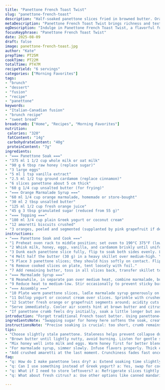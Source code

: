 ```yaml
---
title: "Panettone French Toast Twist"
slug: "panettone-french-toast"
description: "Half-soaked panettone slices fried in browned butter. Orange marmalade syrup simmered to sticky glaze. Tangy Greek yogurt with crunchy crushed amaretti and juicy citrus segments on top. Cinnamon swapped with cardamom for warm, slightly floral notes. Honey replaces sugar in soaking mix for subtle sweetness. Recipes adapted for visual cues over timers, emphasizing caramel color, aroma, texture. Six servings. Oven heat finishes cooking evenly. Butter browned for nuttiness, syrup syrupy but not burnt. Shows how to rescue dry panettone and layering flavors with texture."
metaDescription: "Panettone French Toast Twist brings richness and texture through soaked slices, browned butter, and a tangy marmalade glaze. Perfect for brunch."
ogDescription: "Indulge in Panettone French Toast Twist, a flavorful fusion of richness, tangy syrup, and crunchy toppings. Elevate your brunch experience."
focusKeyphrase: "Panettone French Toast Twist"
date: 2025-08-09
draft: false
image: panettone-french-toast.jpg
author: "Kate"
prepTime: PT25M
cookTime: PT22M
totalTime: PT47M
recipeYield: "6 servings"
categories: ["Morning Favorites"]
tags:
- "brunch"
- "dessert"
- "fusion"
- "recipe"
- "panettone"
keywords:
- "Italian-Canadian fusion"
- "brunch recipe"
- "sweet bread"
breadcrumb: ["Home", "Recipes", "Morning Favorites"]
nutrition: 
 calories: "320"
 fatContent: "14g"
 carbohydrateContent: "40g"
 proteinContent: "7g"
ingredients:
- "=== Panettone Soak ==="
- "375 ml 1 1/2 cup whole milk or oat milk"
- "90 g 6 tbsp raw honey (replace sugar)"
- "3 large eggs"
- "5 ml 1 tsp vanilla extract"
- "2.5 ml 1/2 tsp ground cardamom (replace cinnamon)"
- "6 slices panettone about 5 cm thick"
- "60 g 1/4 cup unsalted butter (for frying)"
- "=== Orange Marmalade Syrup ==="
- "60 ml 1/4 cup orange marmalade, homemade or store-bought"
- "30 ml 2 tbsp unsalted butter"
- "125 ml 1/2 cup fresh orange juice"
- "45 g 3 tbsp granulated sugar (reduced from 55 g)"
- "=== Topping ==="
- "180 ml 3/4 cup plain Greek yogurt or coconut cream"
- "12 amaretti biscuits crushed"
- "3 oranges, peeled and segmented (supplanted by pink grapefruit if desired)"
instructions:
- "=== Panettone Soak and Cook ==="
- "1 Preheat oven rack to middle position; set oven to 190°C 375°F (lowered 10%)."
- "2 Whisk milk, honey, eggs, vanilla, and cardamom briskly until uniform. Honey integrates better warm if needed; avoid overbeating to prevent foam."
- "3 Dunk each panettone slice fully, flip to soak both sides evenly. Let rest 6 minutes, allowing center to absorb mixture but remain intact. Avoid sogginess - panettone is delicate."
- "4 Melt half the butter (30 g) in a heavy skillet over medium-high. You want browned butter aroma, light nutty color—listen for gentle sizzling, not burning."
- "5 Place 3 panettone slices; they should hiss softly on contact. Flip when deep golden caramel crust forms, about 2-3 minutes each side. Use spatula carefully to keep slices whole."
- "6 Remove cooked slices on plate, tent loosely with foil."
- "7 Add remaining butter, toss in all slices back, transfer skillet to oven. Bake 7 minutes or until center feels warm and slightly springy. Visual cue: edges slightly crisp, no raw smell."
- "=== Marmalade Syrup ==="
- "8 Meanwhile, in separate pan over medium heat, combine marmalade, butter, orange juice, and sugar. Bring to lively simmer."
- "9 Reduce heat to medium-low. Stir occasionally to prevent sticky burning. Syrup thickens with slight clinginess coating spoon in 6-7 minutes. Sniff citrus tang, sweetness balance."
- "=== Assembly ==="
- "10 Plate warm panettone slices, ladle marmalade syrup generously on top. Don't drown; syrup should pool slightly but not soak through crust."
- "11 Dollop yogurt or coconut cream over slices. Sprinkle with crushed amaretti for crunch contrast, aroma of almonds."
- "12 Scatter fresh orange or grapefruit segments around; acidity cuts richness, brightens palate."
- "Serve immediately. Cooler air scents hint at brown butter and citrus zest, texture balance in each bite."
- "If panettone crumb feels dry initially, soak a little longer but avoid collapse. Use older panettone to reduce waste. If no amaretti, substitute with crushed biscotti or crunchy granola for texture."
introduction: "Forget traditional French toast batter. Using panettone—a sweet, airy bread—you get more richness and texture if soaked properly. Honey in soaking mix adds subtle florals compared to plain sugar, and cardamom replaces cinnamon for a warm whisper of spice. Browning butter for cooking slices brings a toasted complexity most skip. Don’t rush flipping; look for a shiny, deep caramel crust before flip. Those crunchy amaretti bits layered on creamy yogurt add not just texture but a bitter-sweet note balancing syrup’s citrus punch. The syrup? Reduce marmalade with orange juice and butter till syrupy and shiny. Serve straight away, watch crispness transform as syrup melts in. You’re not just frying bread here—you’re building layers of flavor and mouthfeel, time-tested tactics for elevating humble ingredients."
ingredientsNote: "Swapping sugar for honey here softens the soak, creating a gentler sweetness and slight floral undertones without overpowering. It’s easiest to warm honey slightly so it blends smoothly with milk and eggs. Cardamom stands out if fresh—adds complexity that matches panettone’s mildness better than cinnamon, which can dominate. Using unsalted butter is important for control; salted butter tends to cloud brown butter aroma and caramel balance. Panettone slices should be thick but no thicker than 5 cm to ensure quick, even soaking and frying. For the marmalade syrup, a homemade or quality store option works, but reduce sugar slightly to avoid excessive sweetness since panettone is already sugary. Greek yogurt cuts richness but swap with coconut cream for dairy-free. If amaretti unavailable, crushed biscotti or toasted nuts add crunch but watch salt levels. Citrus garnish can vary seasonally, but acidic and juicy is key to balance richness."
instructionsNote: "Precise soaking is crucial: too short, crumb remains dry; too long, bread becomes fragile and hard to handle during frying. Watch texture not just time. Butter must brown but not blacken—if it smokes, lower heat and wipe pan to avoid bitter burnt flavor. Caramelization on panettone triggers flavor development, don’t rush flipping. In the oven, the goal is warming through without drying out. For syrup, reduction signals when a spoon coated with syrup leaves a thick trail without dripping immediately—classic jam stage. Avoid boiling aggressively; simmer control develops flavor and polish. Assembly matters. Syrup hot, slices warm, yogurt cool, amaretti dry and crunchy, all contrast in mouthfeel. Crunch disappears fast if syrup soaks. Use fresh citrus segments for brightness and mild acidity. Timing plating to serve immediately preserves textures. If needed, warm slices lightly before serving to regain crispness but don’t overheat or slices toughen."
tips:
- "Choose slightly stale panettone. Staleness helps prevent collapse during soaking. Watch soaking time carefully. Too long makes it mushy, too short risks dryness."
- "Brown butter until lightly nutty, avoid burning. Listen for gentle sizzling. If it smokes, lower heat. Clean pan between batches for consistent color. Flip slices only when golden."
- "Mix honey well into milk and eggs. Warm honey first for better blending. Cardamom adds floral notes. Always adjust seasonings based on taste."
- "For marmalade syrup, simmer slowly. Infuse flavors properly. Thick enough to cling to spoon, too thin lacks richness. If syrup clumps, reheat gently to loosen."
- "Add crushed amaretti at the last moment. Crunchiness fades fast once syrup hits. Layer textures: creamy yogurt, warm syrup, crunchy topping. Balance is key."
faq:
- "q: How do I make panettone less dry? a: Extend soaking time slightly. Watch texture. Few more minutes can revive it. Avoid over-soaking, that’s crucial."
- "q: Can I use something instead of Greek yogurt? a: Yes, swap for coconut cream. Dairy-free option but be aware of flavor change. Texture stays rich."
- "q: What if I need to store leftovers? a: Refrigerate slices tightly wrapped. Reheat gently to restore warmth. Avoid microwave; toughens bread."
- "q: What about fresh citrus? a: Use other options like canned mandarin, just drain well. Or skip if unavailable. Freshness brightens flavors in the dish."

---
```

